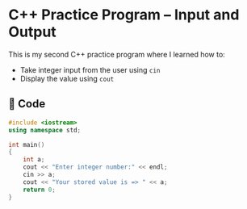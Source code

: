 # C++ Practice Program – Input and Output

This is my second C++ practice program where I learned how to:
- Take integer input from the user using `cin`
- Display the value using `cout`

## 📄 Code

```cpp
#include <iostream>
using namespace std;

int main()
{
    int a;
    cout << "Enter integer number:" << endl;
    cin >> a;
    cout << "Your stored value is => " << a;
    return 0;
}
